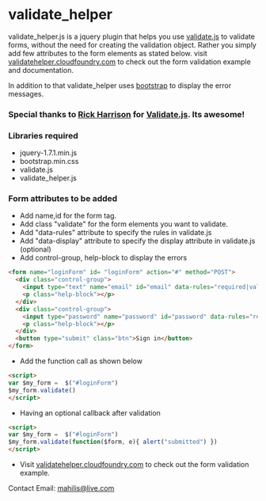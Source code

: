 # validate_helper 
  
  validate_helper.js is a jquery plugin that helps you use [validate.js](http://rickharrison.github.com/validate.js/) to validate forms, without the need for creating the validation object. Rather you simply add few attributes to the form elements as stated below.
  visit [validatehelper.cloudfoundry.com](http://validatehelper.cloudfoundry.com/) to check out the form validation example and documentation.
  
In addition to that validate_helper uses [bootstrap](http://twitter.github.com/bootstrap/) to display the error messages.

### Special thanks to [Rick Harrison](https://github.com/rickharrison/) for [Validate.js](http://rickharrison.github.com/validate.js/). Its awesome!

### Libraries required 
* jquery-1.7.1.min.js
* bootstrap.min.css
* validate.js
* validate_helper.js

### Form attributes to be added 

* Add name,id for the form tag. 
* Add class "validate" for the form elements you want to validate. 
* Add "data-rules" attribute to specify the rules in validate.js 
* Add "data-display" attribute to specify the display attribute in validate.js (optional) 
* Add control-group, help-block to display the errors 

```html
<form name="loginForm" id= "loginForm" action="#" method="POST">
  <div class="control-group">
    <input type="text" name="email" id="email" data-rules="required|valid_email" data-rules="Email" class="validate">
    <p class="help-block"></p>
  </div>
  <div class="control-group">
    <input type="password" name="password" id="password" data-rules="required" class="validate">
    <p class="help-block"></p>
  </div>
  <button type="submit" class="btn">Sign in</button>
</form> 
```
* Add the function call as shown below 

```html
<script>
var $my_form =  $("#loginForm")
$my_form.validate()
</script>
```

* Having an optional callback after validation 


```html
<script>
var $my_form =  $("#loginForm")
$my_form.validate(function($form, e){ alert("submitted") })
</script>
```

* Visit [validatehelper.cloudfoundry.com](http://validatehelper.cloudfoundry.com/) to check out the form validation example.

Contact Email: mahilis@live.com